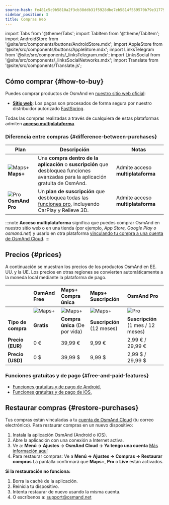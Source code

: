 ```yaml
---
source-hash: fe481c5c9b5810a2f3cb38ddb31f5928dbe7eb5814f559570b79e31779252d2f
sidebar_position: 3
title: Compras Web
---
```

import Tabs from '@theme/Tabs';
import TabItem from '@theme/TabItem';
import AndroidStore from '@site/src/components/buttons/AndroidStore.mdx';
import AppleStore from '@site/src/components/buttons/AppleStore.mdx';
import LinksTelegram from '@site/src/components/_linksTelegram.mdx';
import LinksSocial from '@site/src/components/_linksSocialNetworks.mdx';
import Translate from '@site/src/components/Translate.js';



## Cómo comprar {#how-to-buy}

Puedes comprar productos de OsmAnd en [nuestro sitio web oficial](https://osmand.net/pricing):

- [**Sitio web**](https://osmand.net/pricing): Los pagos son procesados de forma segura por nuestro distribuidor autorizado [FastSpring](https://fastspring.com/).

Todas las compras realizadas a través de cualquiera de estas plataformas admiten [**acceso multiplataforma**](./cross.md).


### Diferencia entre compras {#difference-between-purchases}

| Plan | Descripción | Notas |
|------------|------------|------------|
| ![Maps+](@site/static/img/svg/osmand_maps_plus.svg) **Maps+** | Una **compra dentro de la aplicación** o **suscripción** que desbloquea funciones avanzadas para la aplicación gratuita de OsmAnd. | Admite acceso **multiplataforma** |
| ![Pro](@site/static/img/svg/pro_icon.svg) **OsmAnd Pro** | Un **plan de suscripción** que desbloquea todas las [funciones pro](#pro-features), incluyendo CarPlay y Relieve 3D. | Admite acceso **multiplataforma** |

:::note
**Acceso multiplataforma** significa que puedes comprar OsmAnd en nuestro sitio web o en una tienda (por ejemplo, *App Store, Google Play o osmand.net*) y usarlo en otra plataforma [vinculando tu compra a una cuenta de OsmAnd Cloud](../personal/osmand-cloud.md#cross-platform).
:::

## Precios {#prices}

A continuación se muestran los precios de los productos OsmAnd en EE. UU. y la UE. Los precios en otras regiones se convierten automáticamente a la moneda local mediante la plataforma de pago.

<!--


:::danger June Sale prices

*[Hurry up!](https://osmand.net/pricing) This offer is only available until* **June 15 (23:00 CET)**.

:::


|    | OsmAnd Free   | **Maps+** One-Time | **Maps+** Subscription | **OsmAnd Pro** |
| :------------- | :------------- | :----------------------- | :------------------- | :----------- |
|  | ![Maps+](@site/static/img/svg/osmand_maps.svg) | ![Maps+](@site/static/img/svg/osmand_maps_plus.svg) | ![Maps+](@site/static/img/svg/osmand_maps_plus.svg) | ![Pro](@site/static/img/svg/pro_icon.svg) |
| **Purchase Type** | **Free** | **One-Time Purchase** (Lifetime) | **Subscription** (12 Months) | **Subscription** (1 Month / 12 Months) |
| **Price (EUR)** | €0 | <s>€39.99</s> **€19.99** | <s>€9.99</s> **€4.99** | €2.99 / <s>€29.99</s> **€14.99** |
| **Price (USD)** | $0 | <s>$39.99</s> **$19.99** | <s>$9.99</s> **$4.99** | $2.99 / <s>$29.99</s> **$14.99**|

:::note
By purchasing a subscription through our [website](https://osmand.net/pricing) at a discounted rate,
you receive a 2-year discounted plan.
Starting from the third year, the full price will apply.
:::


-->

|    | OsmAnd Free   | **Maps+** Compra única | **Maps+** Suscripción | **OsmAnd Pro** |
| :------------- | :------------- | :----------------------- | :------------------- | :----------- |
|  | ![Maps+](@site/static/img/svg/osmand_maps.svg) | ![Maps+](@site/static/img/svg/osmand_maps_plus.svg) | ![Maps+](@site/static/img/svg/osmand_maps_plus.svg) | ![Pro](@site/static/img/svg/pro_icon.svg) |
| **Tipo de compra** | **Gratis** | **Compra única** (De por vida) | **Suscripción** (12 meses) | **Suscripción** (1 mes / 12 meses) |
| **Precio (EUR)** | 0 € | 39,99 € | 9,99 € | 2,99 € / 29,99 € |
| **Precio (USD)** | 0 $ | 39,99 $ | 9,99 $ | 2,99 $ / 29,99 $ |



### Funciones gratuitas y de pago {#free-and-paid-features}

- [Funciones gratuitas y de pago de Android.](./android.md#free-and-paid-features)
- [Funciones gratuitas y de pago de iOS.](./ios.md#free-and-paid-features)



## Restaurar compras {#restore-purchases}

Tus compras están vinculadas a tu [cuenta de OsmAnd Cloud](../personal/osmand-cloud.md#login) (tu correo electrónico). Para restaurar compras en un nuevo dispositivo:

1. Instala la aplicación OsmAnd (Android o iOS).
2. Abre la aplicación con una conexión a Internet activa.
3. Ve a:
   **Menú → Ajustes → OsmAnd Cloud → Ya tengo una cuenta**
   [Más información aquí](../personal/osmand-cloud.md#login)
4. Para restaurar compras:
   Ve a **Menú → Ajustes → Compras → Restaurar compras**
   La pantalla confirmará que **Maps+**, **Pro** o **Live** están activados.

**Si la restauración no funciona:**

1. Borra la caché de la aplicación.
2. Reinicia tu dispositivo.
3. Intenta restaurar de nuevo usando la misma cuenta.
4. O escríbenos a: support@osmand.net